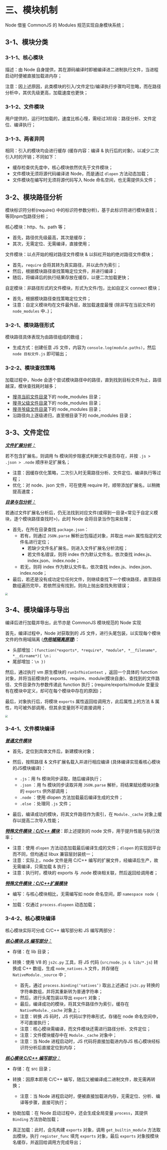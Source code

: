 # 三、模块机制

Node 借鉴 CommonJS 的 Modules 规范实现自身模块系统；



## 3-1、模块分类

### 3-1-1、核心模块

描述：由 Node 自身提供，其在源码编译时即被编译进二进制执行文件，当进程启动时便被直接加载进内存；

注意：因上述原因，此类模块的引入/文件定位/编译执行步骤均可忽略，而在路径分析中，其优先级更高，加载速度也更快；

### 3-1-2、文件模块

用户提供的，运行时加载的，速度比核心慢，需经过3阶段：路径分析、文件定位、编译执行；

### 3-1-3、两者异同

相同：引入的模块均会进行缓存 (缓存内容：编译 & 执行后的对象)，以减少二次引入时的开销；不同如下：

- 缓存检查优先度中，核心模块依然优先于文件模块；
- 文件模块无须将源代码编译进 Node，而是通过 `dlopen` 方法动态加载；
- 文件模块在编写时无须将源代码写入 Node 命名空间，也无需提供头文件；



## 3-2、模块路径分析

模块标识符分析(require() 中的标识符参数分析)，基于此标识符进行模块查找；等同npm包路径分析；

核心模块：http、fs、path 等；

- 首先，路径优先级最高，其次是缓存；
- 其次，无需定位、无需编译，直接使用；

文件模块：以点开始的相对路径文件模块 & 以斜杠开始的绝对路径文件模块；

- 首先，`require` 会将其转为真实路径，并以此作为索引；
- 然后，根据模块路径查找策略定位文件，并进行编译；
- 随后，将编译后的执行结果存放在缓存，以便二次加载更快；

自定模块：非路径形式的文件模块，形式为文件/包，比如自定义 connect 模块；

- 首先，根据模块路径查找策略定位文件；
- 注意：自定义模块均在文件最外层，故加载速度最慢 (除非写在当前文件的 `node_modules` 中..)；



### 3-2-1、模块路径形式

模块路径具体表现为由路径组成的数组；

- 生成方式：创建任意 JS 文件，内容为 `console.log(module.paths)`，然后 `node 目标文件.js` 即可输出；



### 3-2-2、模块查找策略

加载过程中，Node 会逐个尝试模块路径中的路径，直到找到目标文件为止，路径越深，模块查找耗时越多；

- <u>搜寻当前文件目录</u>下的 node_modules 目录；
- <u>搜寻父级文件目录</u>下的 node_modules 目录；
- <u>搜寻爷级文件目录</u>下的 node_modules 目录；
- 沿路径向上逐级递归，直至根目录下的 node_modules 目录；



## 3-3、文件定位

**<u>*文件扩展分析：*</u>**

若不包含扩展名，则调用 fs 模块同步阻塞式判断文件是否存在，并按 `.js > .json > .node` 顺序补足扩展名；

- 注意：因缓存优化策略，二次引入时无需路径分析、文件定位、编译执行等过程；
- 优化：对 node、json 文件，可在使用 require 时，顺带添加扩展名，以稍微提高速度；

**<u>*目录与包分析：*</u>**

若通过文件扩展名分析后，仍无法找到对应文件(或得到一目录<常见于自定义模块，逐个模块路径查找时>)，此时 Node 会将目录当作包来处理；

- 首先，在所在目录查找 `package.json`：
  - 若有，则通过 `JSON.parse` 解析出包描述对象，并取出 main 属性指定的文件名进行定位；
    - 若缺少文件名扩展名，则进入文件扩展名分析流程；
    - 若文件名错误，则将 index 作为默认文件名，依次查找 index.js、index.json、index.node；
  - 若无，则将 index 作为默认文件名，依次查找 index.js、index.json、index.node；
- 最后，若还是没有成功定位任何文件，则继续查找下一个模块路径，直至路径数组遍历完毕，若依然没有找到，则向上抛出查找失败错误；

<img src="https://leibnize-picbed.oss-cn-shenzhen.aliyuncs.com/img/20200918140137.png" style="zoom:50%;" align="" />



## 3-4、模块编译与导出

编译后进行加载并导出，此节亦是 CommonJS 模块规范的 Node 实现 

首先，编译过程中，Node 对获取到的 JS 文件，进行头尾包装，以实现每个模块文件的作用域隔离 (**<u>*作用域隔离原理*</u>**)：

- 头部增加：`(function(*exports*, *require*, *module*, *__filename*, *__dirname*){ \n；` 
- 尾部增加：`\n })`

然后，通过执行 vm 原生模块的 `runInThisContext` ，返回一个具体的 function 对象，并将当前模块的 exports、require、module(模块自身)、查找到的文件路径、文件目录作为参数传递此 function 执行；(require/exports/module 变量没有在模块中定义，却可在每个模块中存在的原因)；

最后，对象执行后，将模块 `exports` 属性返回给调用方，此后属性上的方法 & 属性，均可被外部调用，但其余变量则不可直接调用；

<img src="https://leibnize-picbed.oss-cn-shenzhen.aliyuncs.com/img/20200918140138.png" style="zoom:50%;" align="" />



### 3-4-1、文件模块编译

**<u>*普通文件模块*</u>**

- 首先，定位到具体文件后，新建模块对象；
- 然后，按照路径 & 文件扩展名载入并进行相应编译 (具体编译实现看核心模块的JS模块编译)：

  - `.js`：用 fs 模块同步读取，随后编译执行；
  - `.json` ：用 fs 模块同步读取并用 `JSON.parse` 解析，将结果赋给模块对象的 `exports` 供外部调用；
  - `.node` ：使用 dlopen 方法加载最后编译生成的文件；
  - `.else`  ：处理同 `.js` 文件；
- 最后，编译成功的模块，将其文件路径作为索引，在 `Module._cache` 对象上缓存以提高二次导入性能；

**<u>*特殊文件模块：C/C++ 模块*</u>**：即上述提到的 node 文件，用于提升性能与执行效率；

- 注意：使用 `dlopen` 方法动态加载最后编译生成的文件；`dlopen` 的实现因平台而不同，但均通过 libux 兼容层封装统一；
- 注意：实际上，node 文件是用 C/C++ 编写的扩展文件，经编译后生产，故无需编译，只需加载 & 执行；
- 注意：执行时，模块的 exports 与 .node 模块相关联，然后返回给调用者；

**<u>*特殊文件模块：C/C++扩展模块*</u>**

- 编写：与核心模块相比，无需编写如 node 命名空间，即 `namespace node { ..`
- 加载：仅通过 `process.dlopeen` 动态加载；



### 3-4-2、核心模块编译

核心模块实际可分成 C/C++ 编写部分和 JS 编写两部分：

**<u>*核心模块 JS 编写部分：*</u>**

- 存储：在 lib 目录；
- 转换：使用 V8 的 `js2c.py` 工具，将 JS 代码 (`src/node.js & lib/*.js`) 转换成 C++ 数组，生成 `node_natives.h` 文件，并存储在 `NativeModule._source` 中；

  - 首先，通过 `process.binding(‘natives’)` 取出上述通过 `js2c.py` 转换的字符串数组，并将其重新转为普通字符串；
  - 然后，进行头尾包装以导出 `export` 对象；
  - 最后，编译成功的模块，将其文件路径作为索引，缓存在 `NativeModule._cache` 对象上；
  - 注意：转换 JS 码时，JS 代码以字符串形式，存储在 node 命名空间中，不可直接执行；
  - 注意：核心模块需编译，而文件模块还需进行路径分析、文件定位；
  - 注意：文件模块缓存中在 `Module._cache` 对象中；
  - 注意：当 Node 进程启动时，JS 代码将直接加载进内存JS 核心模块经标识符分析后直接定位到内存；

**<u>*核心模块 C/C++ 编写部分：*</u>**

- 存储：在 src 目录；
- 转换：因原本即用 C/C++ 编写，随后又被编译成二进制文件，故无需再转换；

  - 注意：当 Node 进程启动时，便被直接加载进内存，无需定位、分析、编译等步骤，直接可执行；
- 协助加载：在 Node 启动过程中，还会生成全局变量 `process`，其提供 `Binding` 方法协助加载；
- 真正加载：此时，会先构建 `exports` 对象，调用 `get_builtin_module` 方法取出模块，执行 `register_func` 填充 `exports` 对象，最后 `exports` 对象按模块名缓存，并返回给调用方完成导出；





